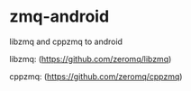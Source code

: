 # zmq-android
libzmq and cppzmq to android

libzmq: (https://github.com/zeromq/libzmq)

cppzmq: (https://github.com/zeromq/cppzmq)
